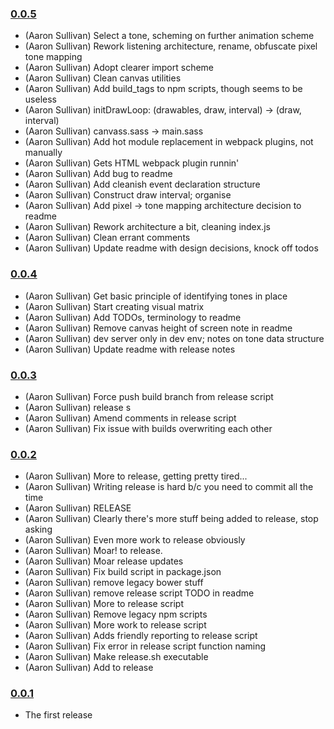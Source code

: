 ### [0.0.5](https://github.com/aaronik/tones/releases/tag/0.0.5)

  * (Aaron Sullivan) Select a tone, scheming on further animation scheme
  * (Aaron Sullivan) Rework listening architecture, rename, obfuscate pixel tone mapping
  * (Aaron Sullivan) Adopt clearer import scheme
  * (Aaron Sullivan) Clean canvas utilities
  * (Aaron Sullivan) Add build_tags to npm scripts, though seems to be useless
  * (Aaron Sullivan) initDrawLoop: (drawables, draw, interval) -> (draw, interval)
  * (Aaron Sullivan) canvass.sass -> main.sass
  * (Aaron Sullivan) Add hot module replacement in webpack plugins, not manually
  * (Aaron Sullivan) Gets HTML webpack plugin runnin'
  * (Aaron Sullivan) Add bug to readme
  * (Aaron Sullivan) Add cleanish event declaration structure
  * (Aaron Sullivan) Construct draw interval; organise
  * (Aaron Sullivan) Add pixel -> tone mapping architecture decision to readme
  * (Aaron Sullivan) Rework architecture a bit, cleaning index.js
  * (Aaron Sullivan) Clean errant comments
  * (Aaron Sullivan) Update readme with design decisions, knock off todos

### [0.0.4](https://github.com/aaronik/tones/releases/tag/0.0.4)

  * (Aaron Sullivan) Get basic principle of identifying tones in place
  * (Aaron Sullivan) Start creating visual matrix
  * (Aaron Sullivan) Add TODOs, terminology to readme
  * (Aaron Sullivan) Remove canvas height of screen note in readme
  * (Aaron Sullivan) dev server only in dev env; notes on tone data structure
  * (Aaron Sullivan) Update readme with release notes

### [0.0.3](https://github.com/aaronik/tones/releases/tag/0.0.3)

  * (Aaron Sullivan) Force push build branch from release script
  * (Aaron Sullivan) release s
  * (Aaron Sullivan) Amend comments in release script
  * (Aaron Sullivan) Fix issue with builds overwriting each other

### [0.0.2](https://github.com/aaronik/tones/releases/tag/0.0.2)

  * (Aaron Sullivan) More to release, getting pretty tired...
  * (Aaron Sullivan) Writing release is hard b/c you need to commit all the time
  * (Aaron Sullivan) RELEASE
  * (Aaron Sullivan) Clearly there's more stuff being added to release, stop asking
  * (Aaron Sullivan) Even more work to release obviously
  * (Aaron Sullivan) Moar! to release.
  * (Aaron Sullivan) Moar release updates
  * (Aaron Sullivan) Fix build script in package.json
  * (Aaron Sullivan) remove legacy bower stuff
  * (Aaron Sullivan) remove release script TODO in readme
  * (Aaron Sullivan) More to release script
  * (Aaron Sullivan) Remove legacy npm scripts
  * (Aaron Sullivan) More work to release script
  * (Aaron Sullivan) Adds friendly reporting to release script
  * (Aaron Sullivan) Fix error in release script function naming
  * (Aaron Sullivan) Make release.sh executable
  * (Aaron Sullivan) Add to release

### [0.0.1](https://github.com/aaronik/tones/releases/tag/v0.0.1)

- The first release
